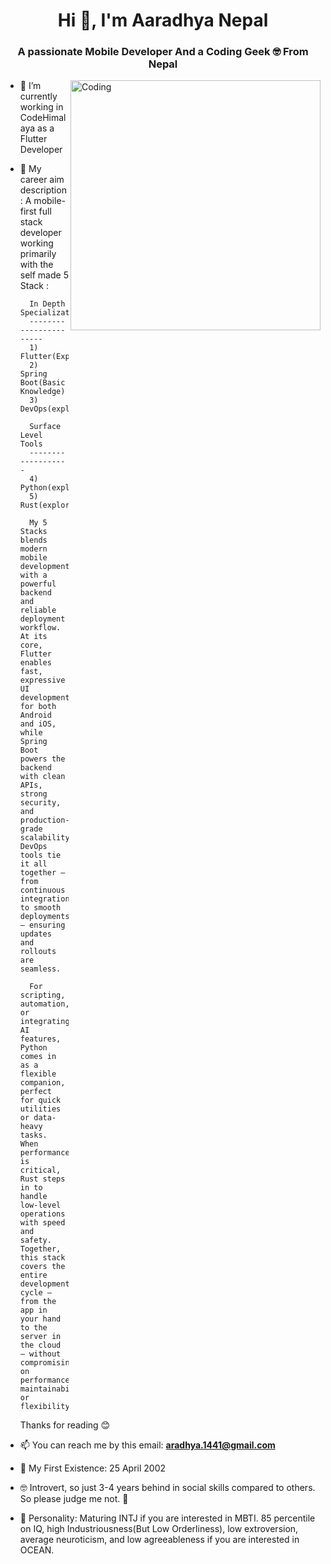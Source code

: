 <h1 align="center">Hi 👋, I'm Aaradhya Nepal</h1>
<h3 align="center">A passionate Mobile Developer And a Coding Geek 🤓 From Nepal</h3>
<img align="right" alt="Coding" width="400" src="https://cdnb.artstation.com/p/assets/images/images/028/991/999/original/anna-havrylyukh-.gif?1596125112">

- 🔭 I’m currently working in CodeHimalaya as a Flutter Developer

- 🌱 My career aim description:
        A mobile-first full stack developer working primarily with the self made 5 Stack :
        
        In Depth Specialization
        -----------------------
        1) Flutter(Expertise)
        2) Spring Boot(Basic Knowledge)
        3) DevOps(exploring)
        
        Surface Level Tools
        -------------------
        4) Python(exploring) 
        5) Rust(exploring)
        
        My 5 Stacks blends modern mobile development with a powerful backend and reliable deployment workflow. At its core, Flutter enables fast, expressive UI development for both Android and iOS, while Spring Boot powers the backend with clean APIs, strong security, and production-grade scalability. DevOps tools tie it all together — from continuous integration to smooth deployments — ensuring updates and rollouts are seamless.
        
        For scripting, automation, or integrating AI features, Python comes in as a flexible companion, perfect for quick utilities or data-heavy tasks. When performance is critical, Rust steps in to handle low-level operations with speed and safety. Together, this stack covers the entire development cycle — from the app in your hand to the server in the cloud — without compromising on performance, maintainability, or flexibility.
    
    Thanks for reading 😊

- 📫 You can reach me by this email: **aradhya.1441@gmail.com**

- 🥳 My First Existence: 25 April 2002

- 🤓 Introvert, so just 3-4 years behind in social skills compared to others. So please judge me not. 🥺

- 🥴 Personality: Maturing INTJ if you are interested in MBTI. 85 percentile on IQ, high Industriousness(But Low Orderliness), low extroversion, average neuroticism, and low agreeableness if you are interested in OCEAN.
